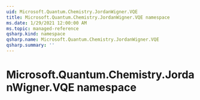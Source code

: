 ```yaml
---
uid: Microsoft.Quantum.Chemistry.JordanWigner.VQE
title: Microsoft.Quantum.Chemistry.JordanWigner.VQE namespace
ms.date: 1/29/2021 12:00:00 AM
ms.topic: managed-reference
qsharp.kind: namespace
qsharp.name: Microsoft.Quantum.Chemistry.JordanWigner.VQE
qsharp.summary: ''
---
```


# Microsoft.Quantum.Chemistry.JordanWigner.VQE namespace



